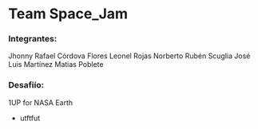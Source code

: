 # Team Space_Jam

### Integrantes:
Jhonny Rafael Córdova Flores
Leonel Rojas
Norberto Rubén Scuglia
José Luis Martínez
Matias Poblete

### Desafiío:
1UP for NASA Earth

* utftfut
